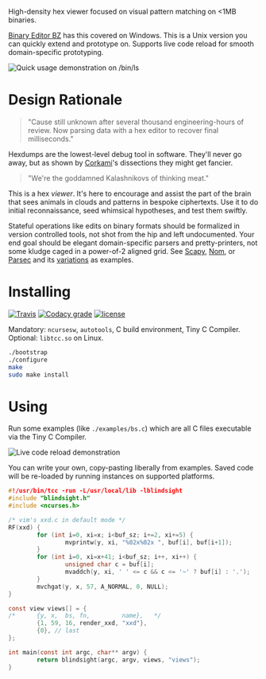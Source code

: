 High-density hex viewer focused on visual pattern matching on <1MB binaries.

[Binary Editor BZ](https://github.com/devil-tamachan/binaryeditorbz) has this
covered on Windows. This is a Unix version you can quickly extend and prototype
on. Supports live code reload for smooth domain-specific prototyping.

![Quick usage demonstration on /bin/ls](https://i.imgur.com/dvQ6Syo.gif)

# Design Rationale

> "Cause still unknown after several thousand engineering-hours of review. Now
> parsing data with a hex editor to recover final milliseconds."

Hexdumps are the lowest-level debug tool in software. They'll never go away,
but as shown by [Corkami](https://github.com/corkami/pics/tree/master/binary)'s
dissections they might get fancier.

> "We're the goddamned Kalashnikovs of thinking meat."

This is a hex *viewer*. It's here to encourage and assist the part of the brain
that sees animals in clouds and patterns in bespoke ciphertexts.  Use it to do
initial reconnaissance, seed whimsical hypotheses, and test them swiftly. 

Stateful operations like edits on binary formats should be formalized in
version controlled tools, not shot from the hip and left undocumented. Your end
goal should be elegant domain-specific parsers and pretty-printers, not some
kludge caged in a power-of-2 aligned grid. See [Scapy], [Nom], or [Parsec] and
its [variations] as examples.

[Scapy]: https://www.secdev.org/projects/scapy/
[Nom]: https://crates.io/crates/nom
[Parsec]: https://wiki.haskell.org/Parsec
[variations]: https://hackage.haskell.org/package/trifecta

# Installing

[![Travis](https://img.shields.io/travis/amtal/blindsight.svg)](https://travis-ci.org/amtal/blindsight) [![Codacy grade](https://img.shields.io/codacy/grade/e8b2d157ee3448f4ac050e586aa085c4.svg)](https://www.codacy.com/app/amtal/blindsight/dashboard) [![license](https://img.shields.io/github/license/amtal/blindsight.svg)](LICENSE)

Mandatory: `ncursesw`, `autotools`, C build environment, Tiny C Compiler.
Optional: `libtcc.so` on Linux.

```bash
./bootstrap
./configure
make
sudo make install
```

# Using

Run some examples (like `./examples/bs.c`) which are all C files executable via
the Tiny C Compiler. 

![Live code reload demonstration](https://i.imgur.com/9Ez24v5.gif)

You can write your own, copy-pasting liberally from examples. Saved code will
be re-loaded by running instances on supported platforms.


```c
#!/usr/bin/tcc -run -L/usr/local/lib -lblindsight
#include "blindsight.h"
#include <ncurses.h>

/* vim's xxd.c in default mode */
RF(xxd) {
        for (int i=0, xi=x; i<buf_sz; i+=2, xi+=5) {
                mvprintw(y, xi, "%02x%02x ", buf[i], buf[i+1]);
        }
        for (int i=0, xi=x+41; i<buf_sz; i++, xi++) {
                unsigned char c = buf[i];
                mvaddch(y, xi, ' ' <= c && c <= '~' ? buf[i] : '.');
        }
        mvchgat(y, x, 57, A_NORMAL, 0, NULL);
}

const view views[] = {
/*      {y, x,  bs, fn,         name},   */
        {1, 59, 16, render_xxd, "xxd"},
        {0}, // last
};

int main(const int argc, char** argv) {
        return blindsight(argc, argv, views, "views");
}
```


